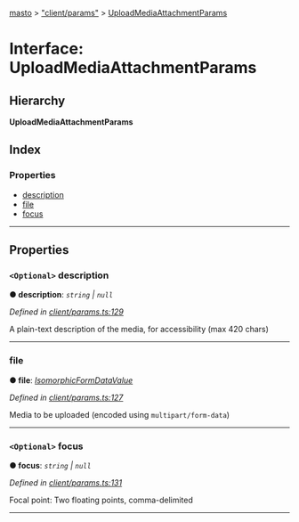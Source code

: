 [masto](../README.md) > ["client/params"](../modules/_client_params_.md) > [UploadMediaAttachmentParams](../interfaces/_client_params_.uploadmediaattachmentparams.md)

# Interface: UploadMediaAttachmentParams

## Hierarchy

**UploadMediaAttachmentParams**

## Index

### Properties

* [description](_client_params_.uploadmediaattachmentparams.md#description)
* [file](_client_params_.uploadmediaattachmentparams.md#file)
* [focus](_client_params_.uploadmediaattachmentparams.md#focus)

---

## Properties

<a id="description"></a>

### `<Optional>` description

**● description**: *`string` \| `null`*

*Defined in [client/params.ts:129](https://github.com/neet/masto.js/blob/3b7330b/src/client/params.ts#L129)*

A plain-text description of the media, for accessibility (max 420 chars)

___
<a id="file"></a>

###  file

**● file**: *[IsomorphicFormDataValue](../modules/_client_params_.md#isomorphicformdatavalue)*

*Defined in [client/params.ts:127](https://github.com/neet/masto.js/blob/3b7330b/src/client/params.ts#L127)*

Media to be uploaded (encoded using `multipart/form-data`)

___
<a id="focus"></a>

### `<Optional>` focus

**● focus**: *`string` \| `null`*

*Defined in [client/params.ts:131](https://github.com/neet/masto.js/blob/3b7330b/src/client/params.ts#L131)*

Focal point: Two floating points, comma-delimited

___

